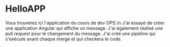# HelloAPP
Vous trouverez ici l'application du cours de dev OPS.\n
J'ai essayé de créer une application Angular qui affiche un message.
J'ai également réalisé une pull request pour le changement du message.
J'ai créé une pipeline qui s'exécute avant chaque merge et qui checkera le code.

